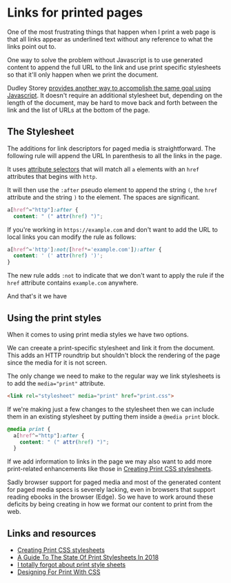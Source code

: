 # Links for printed pages

One of the most frustrating things that happen when I print a web page is that all links appear as underlined text without any reference to what the links point out to.

One way to solve the problem without Javascript is to use generated content to append the full URL to the link and use print specific stylesheets so that it'll only happen when we print the document.

Dudley Storey [provides another way to accomplish the same goal using Javascript](http://thenewcode.com/1186/Better-Links-for-Printed-Web-Pages-with-JavaScript). It doesn't require an additional stylesheet but, depending on the length of the document, may be hard to move back and forth between the link and the list of URLs at the bottom of the page.

## The Stylesheet

The additions for link descriptors for paged media is straightforward. The following rule will append the URL In parenthesis to all the links in the page.

It uses [attribute selectors](https://developer.mozilla.org/en-US/docs/Learn/CSS/Introduction_to_CSS/Attribute_selectors) that will match all `a` elements with an `href` attributes that begins with `http`.

It will then use the `:after` pseudo element to append the string `(`, the `href` attribute and the string `)` to the element. The spaces are significant.

```css
a[href^="http"]:after {
  content: " (" attr(href) ")";
```

If you're working in `https://example.com` and don't want to add the URL to local links you can modify the rule as follows:

```css
a[href^='http']:not([href*='example.com']):after {
  content: ' (' attr(href) ')';
}
```

The new rule adds `:not` to indicate that we don't want to apply the rule if the `href` attribute contains `example.com` anywhere.

And that's it we have

## Using the print styles

When it comes to using print media styles we have two options.

We can creeate a print-specific stylesheet and link it from the document. This adds an HTTP roundtrip but shouldn't block the rendering of the page since the media for it is not screen.

The only change we need to make to the regular way we link stylesheets is to add the `media="print"` attribute.

```html
<link rel="stylesheet" media="print" href="print.css">
```

If we're making just a few changes to the stylesheet then we can include them in an existing stylesheet by putting them inside a `@media print` block.

```css
@media print {
  a[href^="http"]:after {
    content: " (" attr(href) ")";
  }
```

If we add information to links in the page we may also want to add more print-related enhancements like those in [Creating Print CSS stylesheets](https://publishing-project.rivendellweb.net/creating-print-css-stylesheets/).

Sadly browser support for paged media and most of the generated content for paged media specs is severely lacking, even in browsers that support reading ebooks in the browser (Edge). So we have to work around these deficits by being creating in how we format our content to print from the web.

## Links and resources

* [Creating Print CSS stylesheets](https://publishing-project.rivendellweb.net/creating-print-css-stylesheets/)
* [A Guide To The State Of Print Stylesheets In 2018](https://www.smashingmagazine.com/2018/05/print-stylesheets-in-2018/)
* [I totally forgot about print style sheets](https://uxdesign.cc/i-totally-forgot-about-print-style-sheets-f1e6604cfd6)
* [Designing For Print With CSS](https://www.smashingmagazine.com/2015/01/designing-for-print-with-css/)
